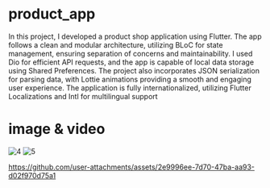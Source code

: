 # product_app

 In this project, I developed a product shop application using Flutter. The app follows a clean and modular
 architecture, utilizing BLoC for state management, ensuring separation of concerns and maintainability. I
 used Dio for efficient API requests, and the app is capable of local data storage using Shared Preferences.
 The project also incorporates JSON serialization for parsing data, with Lottie animations providing a
 smooth and engaging user experience. The application is fully internationalized, utilizing Flutter
 Localizations and Intl for multilingual support


# image & video
![4](https://github.com/user-attachments/assets/2cc6da48-efee-487e-a5ac-f914dabeee3c)
![5](https://github.com/user-attachments/assets/cfec7dca-f9a6-46a9-b84a-d76c8d35846a)

https://github.com/user-attachments/assets/2e9996ee-7d70-47ba-aa93-d02f970d75a1

